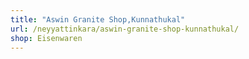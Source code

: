 ```yaml
---
title: "Aswin Granite Shop,Kunnathukal"
url: /neyyattinkara/aswin-granite-shop-kunnathukal/
shop: Eisenwaren
---
```

